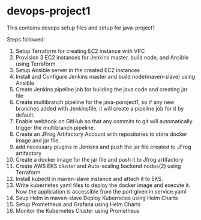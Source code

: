 # devops-project1

This contains devops setup files and setup for java-project1

Steps followed:
1. Setup Terraform for creating EC2 instance with VPC
2. Provision 3 EC2 instances for Jenkins master, build node, and Ansible using Terraform
3. Setup Ansible server in the created EC2 instances
4. Install and Configure Jenkins master and build node(maven-slave) using Ansible
5. Create Jenkins pipeline job for building the java code and creating jar file
6. Create multibranch pipeline for the java-poroject1, so if any new branches added with Jenkinsfile, it will create a pipeline job for it by default.
7. Enable webhook on GitHub so that any commits to git will automatically trigger the multibranch pipeline.
8. Create an JFrog Artifactory Account with repositories to store docker image and jar file.
9. add necessary plugins in Jenkins and push the jar file created to JFrog artifactory
10. Create a docker image for the jar file and push it to Jfrog artifactory
11. Create AWS EKS cluster and Auto-scaling backend nodes(2) using Terraform
12. Install kubectl in maven-slave instance and attach it to EKS.
13. Write kubernetes yaml files to deploy the docker image and execute it. Now the application is accessible from the port given in service.yaml
14. Seup Helm in maven-slave Deploy Kubernetes using Helm Charts
15. Setup Prometheus and Grafana using Helm Charts
16. Monitor the Kubernetes Cluster using Prometheus


